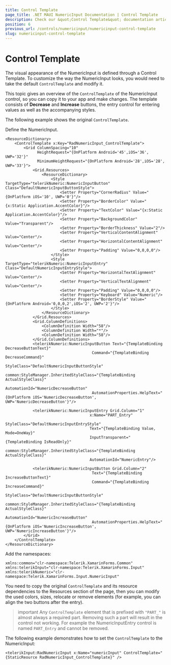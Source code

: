 ```yaml
---
title: Control Template
page_title: .NET MAUI NumericInput Documentation | Control Template
description: Check our &quot;Control Template&quot; documentation article for Telerik NumericInput for .NET MAUI
position: 6
previous_url: /controls/numericinput/numericinput-control-template
slug: numericinput-control-template
---
```


# Control Template

The visual appearance of the NumericInput is defined through a Control Template. To customize the way the NumericInput looks, you would need to take the default `ControlTemplate` and modify it.

This topic gives an overview of the `ControlTemplate` of the NumericInput control, so you can copy it to your app and make changes. The template consists of **Decrease** and **Increase** buttons, the entry control for entering values as well as the accompanying styles.  

The following example shows the original `ControlTemplate`.

Define the NumericInput.

```XAML
<ResourceDictionary>
	<ControlTemplate x:Key="RadNumericInput_ControlTemplate">
	    <Grid ColumnSpacing="10"
	          HeightRequest="{OnPlatform Android='45',iOS='36', UWP='32'}"
	          MinimumHeightRequest="{OnPlatform Android='28',iOS='28', UWP='33'}">
	        <Grid.Resources>
	            <ResourceDictionary>
	                <Style TargetType="telerikNumeric:NumericInputButton" Class="DefaultNumericInputButtonStyle">
	                    <Setter Property="CornerRadius" Value="{OnPlatform iOS='10', UWP='0'}"/>
	                    <Setter Property="BorderColor" Value="{x:Static Application.AccentColor}"/>
	                    <Setter Property="TextColor" Value="{x:Static Application.AccentColor}"/>
	                    <Setter Property="BackgroundColor" Value="Transparent"/>
	                    <Setter Property="BorderThickness" Value="2"/>
	                    <Setter Property="VerticalContentAlignment" Value="Center"/>
	                    <Setter Property="HorizontalContentAlignment" Value="Center"/>
	                    <Setter Property="Padding" Value="0,0,0,0"/>
	                </Style>
	                <Style TargetType="telerikNumeric:NumericInputEntry" Class="DefaultNumericInputEntryStyle">
	                    <Setter Property="HorizontalTextAlignment" Value="Center"/>
	                    <Setter Property="VerticalTextAlignment" Value="Center"/>
	                    <Setter Property="Padding" Value="0,0,0,0"/>
	                    <Setter Property="Keyboard" Value="Numeric"/>
	                    <Setter Property="BorderStyle" Value="{OnPlatform Android='0,0,0,2',iOS='2', UWP='2'}"/>
	                </Style>
	            </ResourceDictionary>
	        </Grid.Resources>
	        <Grid.ColumnDefinitions>
	            <ColumnDefinition Width="58"/>
	            <ColumnDefinition Width="*"/>
	            <ColumnDefinition Width="58"/>
	        </Grid.ColumnDefinitions>
	        <telerikNumeric:NumericInputButton Text="{TemplateBinding DecreaseButtonText}"
	                                  Command="{TemplateBinding DecreaseCommand}"
	                                  StyleClass="DefaultNumericInputButtonStyle"
	                                  common:StyleManager.InheritedStyleClass="{TemplateBinding ActualStyleClass}"
	                                  AutomationId="NumericDecreaseButton"
	                                  AutomationProperties.HelpText="{OnPlatform iOS='NumericDecreaseButton', UWP='NumericDecreaseButton'}"/>

	        <telerikNumeric:NumericInputEntry Grid.Column="1"
	                                 x:Name="PART_Entry"
	                                 StyleClass="DefaultNumericInputEntryStyle"
	                                 Text="{TemplateBinding Value, Mode=OneWay}"
	                                 InputTransparent="{TemplateBinding IsReadOnly}"
	                                 common:StyleManager.InheritedStyleClass="{TemplateBinding ActualStyleClass}"
	                                 AutomationId="NumericEntry"/>

	        <telerikNumeric:NumericInputButton Grid.Column="2"
	                                  Text="{TemplateBinding IncreaseButtonText}"
	                                  Command="{TemplateBinding IncreaseCommand}"
	                                  StyleClass="DefaultNumericInputButtonStyle"
	                                  common:StyleManager.InheritedStyleClass="{TemplateBinding ActualStyleClass}"
	                                  AutomationId="NumericIncreaseButton"
	                                  AutomationProperties.HelpText="{OnPlatform iOS='NumericIncreaseButton', UWP='NumericIncreaseButton'}"/>
	    </Grid>
	</ControlTemplate>
</ResourceDictionary>
```

Add the namespaces:

```XAML
xmlns:common="clr-namespace:Telerik.XamarinForms.Common"
xmlns:telerikInput="clr-namespace:Telerik.XamarinForms.Input"
xmlns:telerikNumeric="clr-namespace:Telerik.XamarinForms.Input.NumericInput"
```


You need to copy the original `ControlTemplate` and its resource dependencies to the Resources section of the page, then you can modify the used colors, sizes, relocate or remove elements (for example, you can align the two buttons after the entry).

>important Any `ControlTemplate` element that is prefixed with `"PART_"` is almost always a required part. Removing such a part will result in the control not working. For example the NumericInputEntry control is named `PART_Entry` and cannot be removed.

The following example demonstrates how to set the `ControlTemplate` to the NumericInput:

```XAML
<telerikInput:RadNumericInput x:Name="numericInput" ControlTemplate="{StaticReource RadNumericInput_ControlTemplate}" />
```
